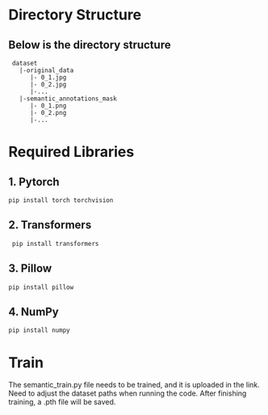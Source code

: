 # Directory Structure
## Below is the directory structure
 ```
  dataset
    |-original_data
       |- 0_1.jpg
       |- 0_2.jpg
       |-...
    |-semantic_annotations_mask
       |- 0_1.png
       |- 0_2.png
       |-...
```

# Required Libraries
## 1. Pytorch 
    pip install torch torchvision
## 2. Transformers
     pip install transformers
## 3. Pillow
    pip install pillow
## 4. NumPy
    pip install numpy


# Train
The semantic_train.py file needs to be trained, and it is uploaded in the link. Need to adjust the dataset paths when running the code. After finishing training, a .pth file will be saved. 
